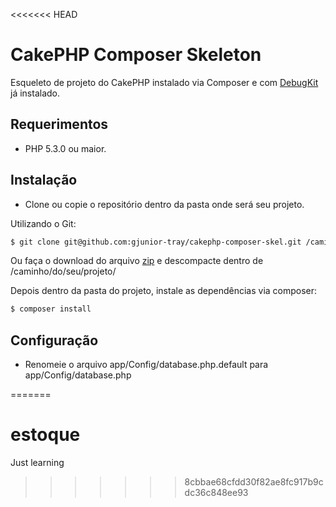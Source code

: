 <<<<<<< HEAD
# CakePHP Composer Skeleton

Esqueleto de projeto do CakePHP instalado via Composer e com [DebugKit](https://github.com/cakephp/debug_kit) já instalado.

## Requerimentos

* PHP 5.3.0 ou maior.

## Instalação

* Clone ou copie o repositório dentro da pasta onde será seu projeto.

Utilizando o Git:
```sh
$ git clone git@github.com:gjunior-tray/cakephp-composer-skel.git /caminho/do/seu/projeto/
```

Ou faça o download do arquivo [zip](https://github.com/gjunior-tray/cakephp-composer-skel/archive/master.zip) e descompacte dentro de /caminho/do/seu/projeto/

Depois dentro da pasta do projeto, instale as dependências via composer:
```sh
$ composer install
```

## Configuração

* Renomeie o arquivo app/Config/database.php.default para app/Config/database.php

=======
# estoque
Just learning
>>>>>>> 8cbbae68cfdd30f82ae8fc917b9cdc36c848ee93
